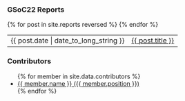 ### GSoC22 Reports
<table>
  {% for post in site.reports reversed %}
    <tr>
      <td>{{ post.date | date_to_long_string }}</td>
      <td><a href="{{ post.url | remove_first:'/' }}">{{ post.title }}</a></td>
    </tr>
  {% endfor %}
</table>


### Contributors
<ul>
  {% for member in site.data.contributors %}
      <li>
        <a target="_blank" href="https://github.com/{{member.github}}">{{ member.name }} ({{ member.position }})</a>
      </li>
  {% endfor %}
</ul>
